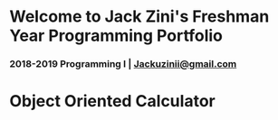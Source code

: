 # Welcome to Jack Zini's Freshman Year Programming Portfolio
### 2018-2019 Programming I | Jackuzinii@gmail.com
# Object Oriented Calculator
